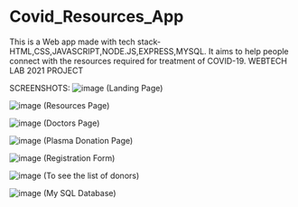 # Covid_Resources_App

This is a Web app made with tech stack-HTML,CSS,JAVASCRIPT,NODE.JS,EXPRESS,MYSQL.
It aims to help people connect with the resources required for treatment of COVID-19.
WEBTECH LAB 2021 PROJECT


SCREENSHOTS:
![image](https://user-images.githubusercontent.com/55591929/120138687-a4714600-c1f4-11eb-926d-ef7945bc9b82.png)
(Landing Page)

![image](https://user-images.githubusercontent.com/55591929/120138750-c2d74180-c1f4-11eb-931a-8907a291e7aa.png)
(Resources Page)

![image](https://user-images.githubusercontent.com/55591929/120138794-d71b3e80-c1f4-11eb-99b4-10a780b7581c.png)
(Doctors Page)

![image](https://user-images.githubusercontent.com/55591929/120139150-7dffda80-c1f5-11eb-8928-2e7970692aad.png)
(Plasma Donation Page)

![image](https://user-images.githubusercontent.com/55591929/120139044-4abd4b80-c1f5-11eb-9916-a7dabc10c8c6.png)
(Registration Form)

![image](https://user-images.githubusercontent.com/55591929/120139189-940d9b00-c1f5-11eb-9663-82f6b873484e.png)
(To see the list of donors)

![image](https://user-images.githubusercontent.com/55591929/120139256-b69fb400-c1f5-11eb-92b6-cea8dfc7bc6a.png)
(My SQL Database)


